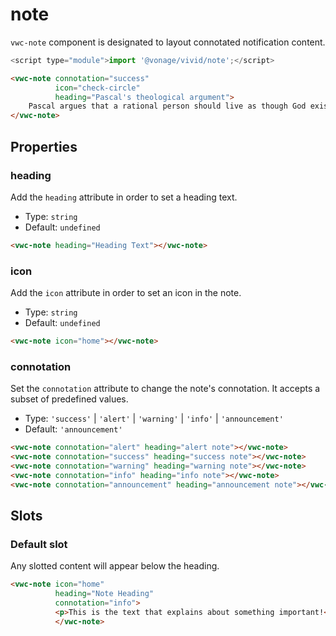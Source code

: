 # note

`vwc-note` component is designated to layout connotated notification content.

```js
<script type="module">import '@vonage/vivid/note';</script>
```

```html preview
<vwc-note connotation="success"
          icon="check-circle"
          heading="Pascal's theological argument">
    Pascal argues that a rational person should live as though God exists and seek to believe in God. If God does not actually exist, such a person will have only a finite loss (some pleasures, luxury, etc.), whereas if God does exist, he stands to receive infinite gains (as represented by eternity in Heaven) and avoid infinite losses (eternity in Hell).
</vwc-note>
```

## Properties

### heading
Add the `heading` attribute in order to set a heading text.

- Type: `string`
- Default: `undefined`

```html preview
<vwc-note heading="Heading Text"></vwc-note>
```

### icon
Add the `icon` attribute in order to set an icon in the note.

- Type: `string`
- Default: `undefined`

```html preview
<vwc-note icon="home"></vwc-note>
```

### connotation
Set the `connotation` attribute to change the note's connotation.
It accepts a subset of predefined values.

- Type: `'success'` | `'alert'` | `'warning'` | `'info'` | `'announcement'`
- Default: `'announcement'`

```html preview
<vwc-note connotation="alert" heading="alert note"></vwc-note>
<vwc-note connotation="success" heading="success note"></vwc-note>
<vwc-note connotation="warning" heading="warning note"></vwc-note>
<vwc-note connotation="info" heading="info note"></vwc-note>
<vwc-note connotation="announcement" heading="announcement note"></vwc-note>
```

## Slots

### Default slot
Any slotted content will appear below the heading.

```html preview
<vwc-note icon="home"
          heading="Note Heading"
          connotation="info">
          <p>This is the text that explains about something important!</p>
          </vwc-note>
```
